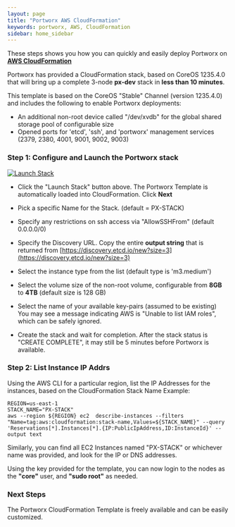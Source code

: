 ```yaml
---
layout: page
title: "Portworx AWS CloudFormation"
keywords: portworx, AWS, CloudFormation
sidebar: home_sidebar
---
```


These steps shows you how you can quickly and easily deploy Portworx on [**AWS CloudFormation**](https://aws.amazon.com/cloudformation/)

Portworx has provided a CloudFormation stack, based on CoreOS 1235.4.0 that will bring up a complete 3-node **px-dev** stack in **less than 10 minutes**.

This template is based on the CoreOS "Stable" Channel (version 1235.4.0) and includes the following to enable Portworx deployments:

+ An additional non-root device called "/dev/xvdb" for the global shared storage pool of configurable size
+ Opened ports for 'etcd', 'ssh', and 'portworx' management services (2379, 2380, 4001, 9001, 9002, 9003)

### Step 1: Configure and Launch the Portworx stack

<p><a href="https://console.aws.amazon.com/cloudformation/home#/stacks/new?stackName=PX-STACK&amp;templateURL=https://s3.amazonaws.com/cf-templates-1oefrvxk1p71o-us-east-1/2017019oeI-Portworx_CoreOS_Stack_v36ky4q0o5aniv7nslr74f7mbo6r" rel="nofollow noreferrer"><img src="https://cdn.rawgit.com/buildkite/cloudformation-launch-stack-button-svg/master/launch-stack.svg" alt="Launch Stack"></a></p>

- Click the "Launch Stack" button above.  The Portworx Template is automatically loaded into CloudFormation.   Click **Next**

- Pick a specific Name for the Stack.  (default = PX-STACK)

- Specify any restrictions on ssh access via "AllowSSHFrom" (default 0.0.0.0/0)

- Specify the Discovery URL.  Copy the entire **output string** that is returned from [https://discovery.etcd.io/new?size=3](https://discovery.etcd.io/new?size=3)

- Select the instance type from the list (default type is 'm3.medium')

- Select the volume size of the non-root volume, configurable from **8GB** to **4TB** (default size is 128 GB)

- Select the name of your available key-pairs (assumed to be existing)
You may see a message indicating AWS is "Unable to list IAM roles", which can be safely ignored.

- Create the stack and wait for completion.  After the stack status is "CREATE COMPLETE", it may still be 5 minutes before Portworx is available.   

### Step 2: List Instance IP Addrs

Using the AWS CLI for a particular region, list the IP Addresses for the instances, based on the CloudFormation Stack Name
Example:

```
REGION=us-east-1
STACK_NAME="PX-STACK"
aws --region ${REGION} ec2  describe-instances --filters "Name=tag:aws:cloudformation:stack-name,Values=${STACK_NAME}" --query 'Reservations[*].Instances[*].{IP:PublicIpAddress,ID:InstanceId}' --output text
```

Similarly, you can find all EC2 Instances named "PX-STACK" or whichever name was provided, and look for the IP or DNS addresses.

Using the key provided for the template, you can now login to the nodes as the **"core"** user, and **"sudo root"** as needed.

### Next Steps

The Portworx CloudFormation Template is freely available and can be easily customized.  
